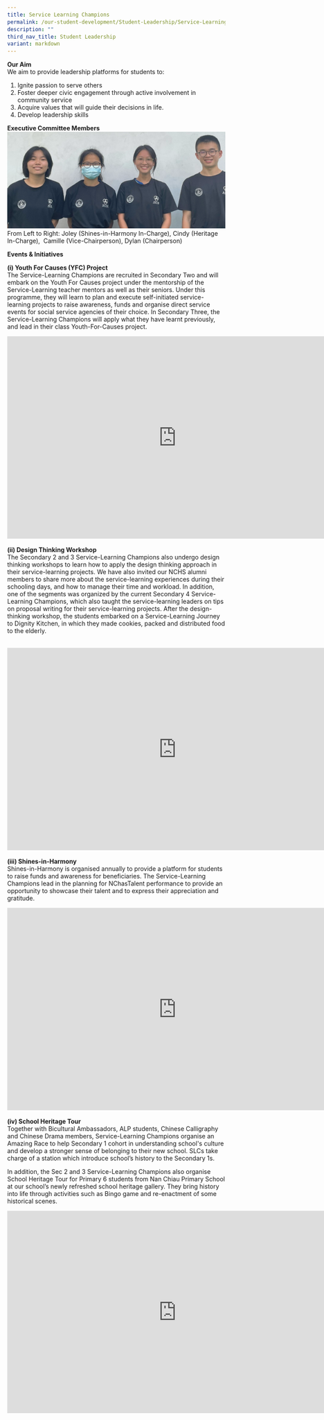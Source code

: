 ```yaml
---
title: Service Learning Champions
permalink: /our-student-development/Student-Leadership/Service-Learning-Champions/
description: ""
third_nav_title: Student Leadership
variant: markdown
---
```

**Our Aim**<br>
We aim to provide leadership platforms for students to:

1.  Ignite passion to serve others<br>
2.  Foster deeper civic engagement through active involvement in community service<br>
3.  Acquire values that will guide their decisions in life. <br>
4.  Develop leadership skills<br>

**Executive Committee Members**<br>
![](/images/slc%20exco%202023.png)<br>
From Left to Right: Joley (Shines-in-Harmony In-Charge), Cindy (Heritage In-Charge),&nbsp; Camille (Vice-Chairperson), Dylan (Chairperson)<br>

**Events &amp; Initiatives**<br>

**(i) Youth For Causes (YFC) Project**<br>
The Service-Learning Champions are recruited in Secondary Two and will embark on the Youth For Causes project under the mentorship of the Service-Learning teacher mentors as well as their seniors. Under this programme, they will learn to plan and execute self-initiated service-learning projects to raise awareness, funds and organise direct service events for social service agencies of their choice. In Secondary Three, the Service-Learning Champions will apply what they have learnt previously, and lead in their class Youth-For-Causes project.<br>

<iframe allowfullscreen="true" height="467" width="780" frameborder="0" src="https://docs.google.com/presentation/d/1yP5bNDHk7gVcGnDzPGUkGb8PWGXa895K8EXu-RqOqAA/embed?start=true&amp;loop=true&amp;delayms=5000"></iframe>



**(ii) Design Thinking Workshop**<br>
The Secondary 2 and 3 Service-Learning Champions also undergo design thinking workshops to learn how to apply the design thinking approach in their service-learning projects. We have also invited our NCHS alumni members to share more about the service-learning experiences during their schooling days, and how to manage their time and workload. In addition, one of the segments was organized by the current Secondary 4 Service-Learning Champions, which also taught the service-learning leaders on tips on proposal writing for their service-learning projects. After the design-thinking workshop, the students embarked on a Service-Learning Journey to Dignity Kitchen, in which they made cookies, packed and distributed food to the elderly.<br>
<br>
<iframe allowfullscreen="true" height="467" width="780" frameborder="0" src="https://docs.google.com/presentation/d/1JMLF1NHTJ0_6JUUm0bjL9dEiTB_xOjyGsAegdXm2GEo/embed?start=true&amp;loop=true&amp;delayms=5000"></iframe>




**(iii) Shines-in-Harmony**<br>
Shines-in-Harmony is organised annually to provide a platform for students to raise funds and awareness for beneficiaries. The Service-Learning Champions lead in the planning for NChasTalent performance to provide an opportunity to showcase their talent and to express their appreciation and gratitude.<br>


<iframe allowfullscreen="true" height="467" width="780" frameborder="0" src="https://docs.google.com/presentation/d/1xX8vV84dK0kyLOSUMqzMWay6Kf5h03p55ijuCz5NlNY/embed?start=true&amp;loop=true&amp;delayms=5000"></iframe>




**(iv) School Heritage Tour**<br>
Together with Bicultural Ambassadors, ALP students, Chinese Calligraphy and Chinese Drama members, Service-Learning Champions organise an Amazing Race to help Secondary 1 cohort in understanding school's culture and develop a stronger sense of belonging to their new school. SLCs take charge of a station which introduce school’s history to the Secondary 1s.<br>

In addition, the Sec 2 and 3 Service-Learning Champions also organise School Heritage Tour for Primary 6 students from Nan Chiau Primary School at our school’s newly refreshed school heritage gallery. They bring history into life through activities such as Bingo game and re-enactment of some historical scenes.<br>

<iframe allowfullscreen="true" height="467" width="780" frameborder="0" src="https://docs.google.com/presentation/d/1B40jmFmRTqNnyzDps_wqkLgnRRejUJ8NmoT7oyBKjpQ/embed?start=true&amp;loop=true&amp;delayms=5000"></iframe>
